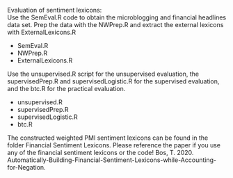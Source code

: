 Evaluation of sentiment lexicons:<br/>
Use the SemEval.R code to obtain the microblogging and financial headlines data set. Prep the data with the NWPrep.R and extract the external lexicons with ExternalLexicons.R
- SemEval.R
- NWPrep.R
- ExternalLexicons.R

Use the unsupervised.R script for the unsupervised evaluation, the supervisedPrep.R and supervisedLogistic.R for the supervised evaluation, and the btc.R for the practical evaluation.
- unsupervised.R
- supervisedPrep.R
- supervisedLogistic.R
- btc.R

The constructed weighted PMI sentiment lexicons can be found in the folder Financial Sentiment Lexicons.
Please reference the paper if you use any of the financial sentiment lexicons or the code! 
Bos, T. 2020. Automatically-Building-Financial-Sentiment-Lexicons-while-Accounting-for-Negation.
